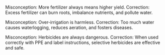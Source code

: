Misconception: More fertilizer always means higher yield.
Correction: Excess fertilizer can burn roots, imbalance nutrients, and pollute water.

Misconception: Over-irrigation is harmless.
Correction: Too much water causes waterlogging, reduces aeration, and fosters diseases.

Misconception: Herbicides are always dangerous.
Correction: When used correctly with PPE and label instructions, selective herbicides are effective and safe.